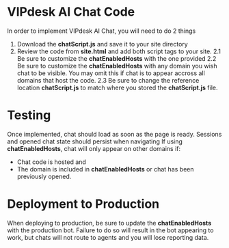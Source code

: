 # VIPdesk AI Chat Code

In order to implement VIPdesk AI Chat, you will need to do 2 things

1. Download the **chatScript.js** and save it to your site directory
2. Review the code from **site.html** and add both script tags to your site.
   2.1 Be sure to customize the **chatEnabledHosts** with the one provided
   2.2 Be sure to customize the **chatEnabledHosts** with any domain you wish chat to be visible. You may omit this if chat is to appear accross all domains that host the code.
   2.3 Be sure to change the reference location **chatScript.js** to match where you stored the **chatScript.js** file.

# Testing

Once implemented, chat should load as soon as the page is ready. Sessions and opened chat state should persist when navigating
If using **chatEnabledHosts**, chat will only appear on other domains if:

- Chat code is hosted and
- The domain is included in **chatEnabledHosts** or chat has been previously opened.

# Deployment to Production

When deploying to production, be sure to update the **chatEnabledHosts** with the production bot. Failure to do so will result in the bot appearing to work, but chats will not route to agents and you will lose reporting data.
